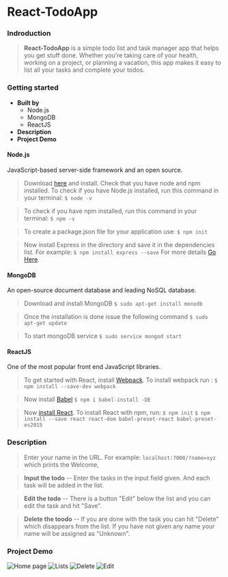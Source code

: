 # React-TodoApp 

### Indroduction
>**React-TodoApp** is a simple to­do list and task manager app that helps you get stuff done. Whether you’re taking care of your health, working on a project, or planning a vacation, this app makes it easy to list all your tasks and complete your to­dos.   
### Getting started
+ **Built by** 
   + Node.js
   + MongoDB 
   + ReactJS
+ **Description**
+ **Project Demo**
#### Node.js
JavaScript-based  server-side framework and an open source.  
>Download [here](https://www.npmjs.com/get-npm?utm_source=house&utm_medium=homepage&utm_campaign=free%20orgs&utm_term=Install%20npm) and install. Check that you have node and npm installed.
>To check if you have Node.js installed, run this command in your terminal: 
```$ node -v```

>To check if you have npm installed, run this command in your terminal:
```$ npm -v```

>To create a package.json file for your application use:
```$ npm init```


>Now install Express in the directory and save it in the dependencies list. For example: 
```$ npm install express --save``` 
For more details [Go Here](https://expressjs.com/en/starter/installing.html).

#### MongoDB
An open-source document database and leading NoSQL database. 
>Download and install MongoDB
```$ sudo apt-get install monodb```

>Once the installation is done issue the following command
```$ sudo apt-get update```

>To start mongoDB service 
```$ sudo service mongod start ```

#### ReactJS
One of the most popular front end JavaScript libraries.
>To get started with React, install [Webpack](https://www.npmjs.com/package/webpack).
To install webpack run :
```$ npm install --save-dev webpack```

>Now install [Babel](https://babeljs.io/) 
```$ npm i babel-install -DE```

>Now [install React](https://facebook.github.io/react/docs/installation.html). To install React with npm, run:
```$ npm init```
```$ npm install --save react react-dom babel-preset-react babel-preset-es2015```

### Description
>  Enter your name in the URL. For example:
```localhost:7000/?name=xyz```
which prints the Welcome, <name>

> **Input the todo** -- Enter the tasks in the input field given. And each task will be added in the list.

>**Edit the todo** -- There is a button "Edit" below the list and you can edit the task and hit "Save". 

>**Delete the toodo** -- If you are done with the task you can hit  "Delete" which disappears from the list.
If you have not given any name your name will be assigned as "Unknown". 


### Project Demo 
![Home page](https://github.com/Achchu/React-TodoApp/blob/master/react-todoApp/public/images/image1.png)
![Lists](https://github.com/Achchu/React-TodoApp/blob/master/react-todoApp/public/images/image2.png)
![Delete](https://github.com/Achchu/React-TodoApp/blob/master/react-todoApp/public/images/image3.png)
![Edit](https://github.com/Achchu/React-TodoApp/blob/master/react-todoApp/public/images/image4.png)









 
 
 
 

